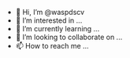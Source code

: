 - 👋 Hi, I’m @waspdscv
- 👀 I’m interested in ...
- 🌱 I’m currently learning ...
- 💞️ I’m looking to collaborate on ...
- 📫 How to reach me ...

<!---
waspdscv/waspdscv is a ✨ special ✨ repository because its `README.md` (this file) appears on your GitHub profile.
You can click the Preview link to take a look at your changes.
--->
